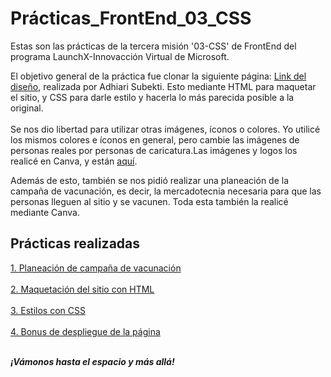 # Prácticas_FrontEnd_03_CSS
Estas son las prácticas de la tercera misión '03-CSS' de FrontEnd del programa LaunchX-Innovacción Virtual de Microsoft.

El objetivo general de la práctica fue clonar la siguiente página:  [Link del diseño](https://dribbble.com/shots/16001939-Vaccination-Vaccine-landing-page-website/attachments/7867915?mode=media), realizada por Adhiari Subekti.
Esto mediante HTML para maquetar el sitio, y CSS para darle estilo y hacerla lo más parecida posible a la original. 
<br><br>Se nos dio libertad para utilizar otras imágenes, íconos o colores.
Yo utilicé los mismos colores e íconos en general, pero cambie las imágenes de personas reales por personas de caricatura.Las imágenes y logos los realicé en Canva, y están [aquí](https://github.com/xoarsi/Practicas_FrontEnd_03_CSS/tree/main/assets).

Además de esto, también se nos pidió realizar una planeación de la campaña de vacunación, es decir, la mercadotecnia necesaria para que las personas lleguen al sitio y se vacunen. Toda esta también la realicé mediante Canva.

## Prácticas realizadas
[1. Planeación de campaña de vacunación](https://github.com/xoarsi/Practicas_FrontEnd_03_CSS/blob/7ce75571fb78c6ddbdea3c9a8f751bc2a14c04be/Planeaci%C3%B3n%20campa%C3%B1a%20publicitaria.pdf)<br><br>
[2. Maquetación del sitio con HTML](https://github.com/xoarsi/Practicas_FrontEnd_03_CSS/blob/dae0a303d6ee33cfd3e6139cd1723e2bc7be6cb8/index.html)<br><br>
[3. Estilos con CSS](https://github.com/xoarsi/Practicas_FrontEnd_03_CSS/blob/dae0a303d6ee33cfd3e6139cd1723e2bc7be6cb8/index.css)<br><br>
[4. Bonus de despliegue de la página](https://xoarsi.github.io/Practicas_FrontEnd_03_CSS/)<br><br>


***¡Vámonos hasta el espacio y más allá!***

